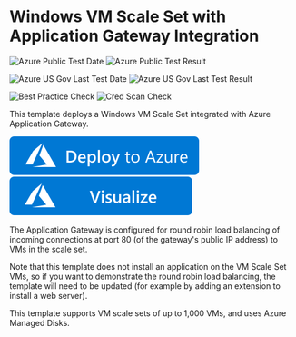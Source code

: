 # Windows VM Scale Set with Application Gateway Integration

![Azure Public Test Date](https://azurequickstartsservice.blob.core.windows.net/badges/201-vmss-windows-app-gateway/PublicLastTestDate.svg)
![Azure Public Test Result](https://azurequickstartsservice.blob.core.windows.net/badges/201-vmss-windows-app-gateway/PublicDeployment.svg)

![Azure US Gov Last Test Date](https://azurequickstartsservice.blob.core.windows.net/badges/201-vmss-windows-app-gateway/FairfaxLastTestDate.svg)
![Azure US Gov Last Test Result](https://azurequickstartsservice.blob.core.windows.net/badges/201-vmss-windows-app-gateway/FairfaxDeployment.svg)

![Best Practice Check](https://azurequickstartsservice.blob.core.windows.net/badges/201-vmss-windows-app-gateway/BestPracticeResult.svg)
![Cred Scan Check](https://azurequickstartsservice.blob.core.windows.net/badges/201-vmss-windows-app-gateway/CredScanResult.svg)

This template deploys a Windows VM Scale Set integrated with Azure Application
Gateway.

[![Deploy To Azure](https://raw.githubusercontent.com/Azure/azure-quickstart-templates/master/1-CONTRIBUTION-GUIDE/images/deploytoazure.svg?sanitize=true)]("https://portal.azure.com/#create/Microsoft.Template/uri/https%3A%2F%2Fraw.githubusercontent.com%2FAzure%2Fazure-quickstart-templates%2Fmaster%2F201-vmss-windows-app-gateway%2Fazuredeploy.json")
[![Visualize](https://raw.githubusercontent.com/Azure/azure-quickstart-templates/master/1-CONTRIBUTION-GUIDE/images/visualizebutton.svg?sanitize=true)]("http://armviz.io/#/?load=https%3A%2F%2Fraw.githubusercontent.com%2FAzure%2Fazure-quickstart-templates%2Fmaster%2F201-vmss-windows-app-gateway%2Fazuredeploy.json")

The Application Gateway is configured for round robin load balancing of incoming
connections at port 80 (of the gateway's public IP address) to VMs in the scale
set.

Note that this template does not install an application on the VM Scale Set VMs,
so if you want to demonstrate the round robin load balancing, the template will
need to be updated (for example by adding an extension to install a web server).

This template supports VM scale sets of up to 1,000 VMs, and uses Azure Managed
Disks.
